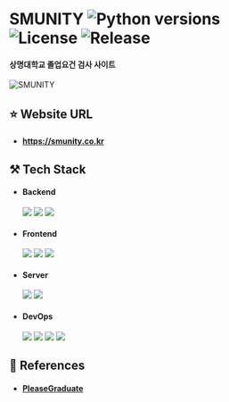 # SMUNITY ![Python versions](https://img.shields.io/badge/Python-3.9-blue) ![License](https://img.shields.io/badge/license-MIT-green) ![Release](https://img.shields.io/badge/release-1.2.0-red)
#### 상명대학교 졸업요건 검사 사이트

![SMUNITY](https://github.com/smu-nity/SMUNITY/assets/63601183/f1e9be66-3894-42f7-a3a7-b730e8066a58)

## ⭐ Website URL

* #### https://smunity.co.kr

## ⚒️ Tech Stack

* #### Backend
  <img src="https://img.shields.io/badge/Python-3.9-3776AB?style=round-square&logo=Python&logoColor=white"/>
  <img src="https://img.shields.io/badge/Django-4.1.5-092E20?style=round-square&logo=Django&logoColor=white"/>
  <img src="https://img.shields.io/badge/MySQL-8.0.28-4479A1?style=round-square&logo=MySQL&logoColor=white"/>
  
* #### Frontend
  <img src="https://img.shields.io/badge/HTML-E34F26?style=round-square&logo=HTML5&logoColor=white"/>
  <img src="https://img.shields.io/badge/JavaScript-F7DF1E?style=round-square&logo=JavaScript&logoColor=white"/>
  <img src="https://img.shields.io/badge/CSS-1572B6?style=round-square&logo=CSS3&logoColor=white"/>

* #### Server
  <img src="https://img.shields.io/badge/NGINX-009639?style=round-square&logo=NGINX&logoColor=white"/>
  <img src="https://img.shields.io/badge/Gunicorn-499848?style=round-square&logo=Gunicorn&logoColor=white"/>

* #### DevOps
  <img src="https://img.shields.io/badge/EC2-FF9900?style=round-square&logo=amazonec2&logoColor=white"/>
  <img src="https://img.shields.io/badge/RDS-527FFF?style=round-square&logo=amazonrds&logoColor=white"/>
  <img src="https://img.shields.io/badge/Git-F05032?style=round-square&logo=Git&logoColor=white"/>
  <img src="https://img.shields.io/badge/Docker-2496ED?style=round-square&logo=Docker&logoColor=white"/>

## 📘 References

* #### [PleaseGraduate](https://github.com/hanjo8813/PleaseGraduate)
